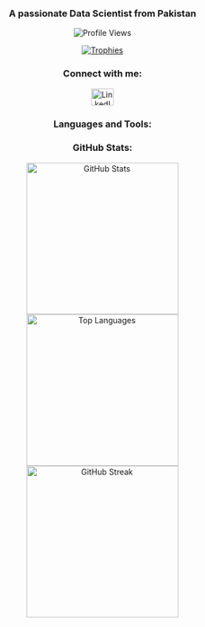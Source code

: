 <h3 align="center">A passionate Data Scientist from Pakistan</h3>

<p align="center">
  <img src="https://komarev.com/ghpvc/?username=sanawar710&label=Profile%20views&color=0e75b6&style=flat" alt="Profile Views" />
</p>

<p align="center">
  <a href="https://github.com/ryo-ma/github-profile-trophy">
    <img src="https://github-profile-trophy.vercel.app/?username=sanawar710&theme=flat&column=7" alt="Trophies" />
  </a>
</p>

<h3 align="center">Connect with me:</h3>
<p align="center">
  <a href="https://www.linkedin.com/in/muhammad-sanawar-khan-b389622a0/" target="_blank">
    <img src="https://raw.githubusercontent.com/rahuldkjain/github-profile-readme-generator/master/src/images/icons/Social/linked-in-alt.svg" alt="LinkedIn" height="30" width="40" />
  </a>
</p>

<h3 align="center">Languages and Tools:</h3>
<p align="center">
  <!-- All logos retained -->
  <!-- Your existing logos section remains unchanged for brevity -->
</p>

<h3 align="center">GitHub Stats:</h3>

<div align="center">
  <img src="https://github-readme-stats.vercel.app/api?username=sanawar710&show_icons=true&theme=default&hide_border=true&count_private=true&include_all_commits=true&hide_title=true" width="270" alt="GitHub Stats" />
  <img src="https://github-readme-stats.vercel.app/api/top-langs/?username=sanawar710&layout=compact&count_private=true&hide_border=true&hide_title=true" width="270" alt="Top Languages" />
  <img src="https://streak-stats.demolab.com?user=sanawar710&theme=default&hide_border=true&hide_title=true" width="270" alt="GitHub Streak" />
</div>
